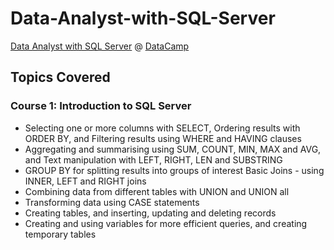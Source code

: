# Data-Analyst-with-SQL-Server

[Data Analyst with SQL Server](https://learn.datacamp.com/career-tracks/data-analyst-with-sql-server?version=2) @ [DataCamp](https://learn.datacamp.com/)

## Topics Covered
### Course 1: Introduction to SQL Server
- Selecting one or more columns with SELECT, Ordering results with ORDER BY, and Filtering results using WHERE and HAVING clauses
- Aggregating and summarising using SUM, COUNT, MIN, MAX and AVG, and Text manipulation with LEFT, RIGHT, LEN and SUBSTRING
- GROUP BY for splitting results into groups of interest Basic Joins - using INNER, LEFT and RIGHT joins
- Combining data from different tables with UNION and UNION all
- Transforming data using CASE statements
- Creating tables, and inserting, updating and deleting records
- Creating and using variables for more efficient queries, and creating temporary tables
